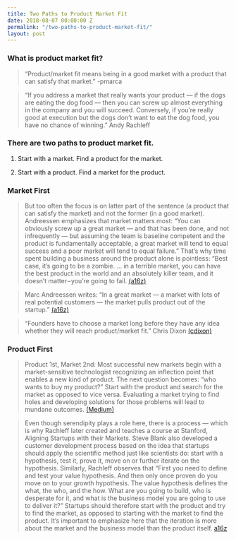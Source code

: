 ```yaml
---
title: Two Paths to Product Market Fit
date: 2018-08-07 00:00:00 Z
permalink: "/two-paths-to-product-market-fit/"
layout: post
---
```


### What is product market fit?

> “Product/market fit means being in a good market with a product that can satisfy that market.” -pmarca

> “If you address a market that really wants your product — if the dogs are eating the dog food — then you can screw up almost everything in the company and you will succeed. Conversely, if you’re really good at execution but the dogs don’t want to eat the dog food, you have no chance of winning.” Andy Rachleff

### There are two paths to product market fit.

1. Start with a market. Find a product for the market.

2. Start with a product. Find a market for the product.

### Market First
> But too often the focus is on latter part of the sentence (a product that can satisfy the market) and not the former (in a good market). Andreessen emphasizes that market matters most: “You can obviously screw up a great market — and that has been done, and not infrequently — but assuming the team is baseline competent and the product is fundamentally acceptable, a great market will tend to equal success and a poor market will tend to equal failure.” That’s why time spent building a business around the product alone is pointless: “Best case, it’s going to be a zombie. … in a terrible market, you can have the best product in the world and an absolutely killer team, and it doesn’t matter – you’re going to fail. [(a16z)](https://a16z.com/2017/02/18/12-things-about-product-market-fit/)

> Marc Andreessen writes: “In a great market — a market with lots of real potential customers — the market pulls product out of the startup.” [(a16z)](https://a16z.com/2017/02/18/12-things-about-product-market-fit/)

> “Founders have to choose a market long before they have any idea whether they will reach product/market fit.” Chris Dixon [(cdixon)](http://cdixon.org/2011/06/20/foundermarket-fit/)

### Product First
> Product 1st, Market 2nd: Most successful new markets begin with a market-sensitive technologist recognizing an inflection point that enables a new kind of product. The next question becomes: “who wants to buy my product?” Start with the product and search for the market as opposed to vice versa. Evaluating a market trying to find holes and developing solutions for those problems will lead to mundane outcomes. [(Medium)](https://medium.com/parsa-vc/7-lessons-from-andy-rachleff-on-product-market-fit-9fc5eceb4432)

> Even though serendipity plays a role here, there is a process — which is why Rachleff later created and teaches a course at Stanford, Aligning Startups with their Markets. Steve Blank also developed a customer development process based on the idea that startups should apply the scientific method just like scientists do: start with a hypothesis, test it, prove it, move on or further iterate on the hypothesis. Similarly, Rachleff observes that “First you need to define and test your value hypothesis. And then only once proven do you move on to your growth hypothesis. The value hypothesis defines the what, the who, and the how. What are you going to build, who is desperate for it, and what is the business model you are going to use to deliver it?” Startups should therefore start with the product and try to find the market, as opposed to starting with the market to find the product. It’s important to emphasize here that the iteration is more about the market and the business model than the product itself. [a16z](https://a16z.com/2017/02/18/12-things-about-product-market-fit/)